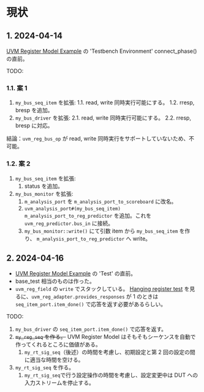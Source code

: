 # 現状

## 1. 2024-04-14

[UVM Register Model Example](https://www.chipverify.com/uvm/uvm-register-model-example) の 'Testbench Environment' connect_phase() の直前。

TODO:

### 1.1. 案 1

1. `my_bus_seq_item` を拡張:
   1.1. read, write 同時実行可能にする。
   1.2. rresp, bresp を追加。
2. `my_bus_driver` を拡張:
  2.1. read, write 同時実行可能にする。
  2.2. rresp, bresp に対応。

結論：`uvm_reg_bus_op` が read, write 同時実行をサポートしていないため、不可能。

### 1.2. 案 2

1. `my_bus_seq_item` を拡張:
   1. status を追加。
2. `my_bus_monitor` を拡張:
   1. `m_analysis_port` を `m_analysis_port_to_scoreboard` に改名。
   2. `uvm_analysis_port#(my_bus_seq_item) m_analysis_port_to_reg_predictor` を追加。これを `uvm_reg_predictor.bus_in` に接続。
   3. `my_bus_monitor::write()` にて引数 item から `my_bus_seq_item` を作り、 `m_analysis_port_to_reg_predictor` へ write。

## 2. 2024-04-16

- [UVM Register Model Example](https://www.chipverify.com/uvm/uvm-register-model-example) の 'Test' の直前。
- base_test 相当のものは作った。
- `uvm_reg_field` の `write` でスタックしている。
   [Hanging register test](https://verificationacademy.com/forums/t/hanging-register-test/28695/3) を見るに、`uvm_reg_adapter.provides_responses` が 1 のときは `seq_item_port.item_done()` で応答を返す必要があるらしい。

TODO:

1. `my_bus_driver` の `seq_item_port.item_done()` で応答を返す。
2. ~~`my_reg_seq` を作る。~~ UVM Register Model はそもそもシーケンスを自動で作ってくれるところに価値がある。
   1. `my_rt_sig_seq`（後述）の時間を考慮し、初期設定と第 2 回の設定の間に適当な時間を空ける。
3. `my_rt_sig_seq` を作る。
   1. `my_rt_sig_seq`で行う設定操作の時間を考慮し、設定変更中は DUT への入力ストリームを停止する。
